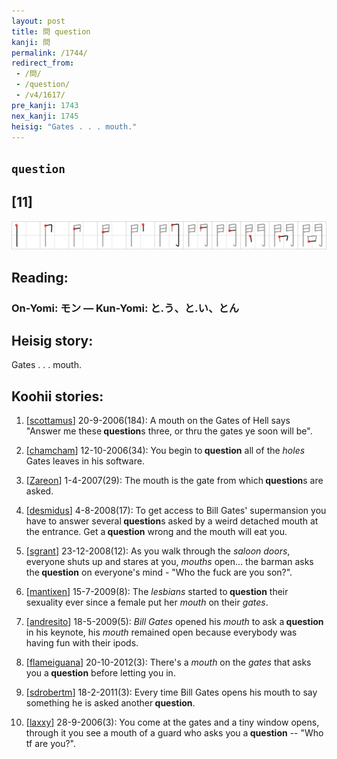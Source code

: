 ```yaml
---
layout: post
title: 問 question
kanji: 問
permalink: /1744/
redirect_from:
 - /問/
 - /question/
 - /v4/1617/
pre_kanji: 1743
nex_kanji: 1745
heisig: "Gates . . . mouth."
---
```


## `question`

## [11]

<div class="stroke"><img src="../images/E5958F.png" /></div>

## Reading:

### On-Yomi: モン &mdash; Kun-Yomi: と.う、と.い、とん

## Heisig story:

Gates . . . mouth.

## Koohii stories:

1) [<a href="http://kanji.koohii.com/profile/scottamus">scottamus</a>] 20-9-2006(184): A mouth on the Gates of Hell says &quot;Answer me these<strong> question</strong>s three, or thru the gates ye soon will be&quot;.

2) [<a href="http://kanji.koohii.com/profile/chamcham">chamcham</a>] 12-10-2006(34): You begin to<strong> question</strong> all of the <em>holes</em> Gates leaves in his software.

3) [<a href="http://kanji.koohii.com/profile/Zareon">Zareon</a>] 1-4-2007(29): The mouth is the gate from which<strong> question</strong>s are asked.

4) [<a href="http://kanji.koohii.com/profile/desmidus">desmidus</a>] 4-8-2008(17): To get access to Bill Gates&#039; supermansion you have to answer several<strong> question</strong>s asked by a weird detached mouth at the entrance. Get a<strong> question</strong> wrong and the mouth will eat you.

5) [<a href="http://kanji.koohii.com/profile/sgrant">sgrant</a>] 23-12-2008(12): As you walk through the <em>saloon doors</em>, everyone shuts up and stares at you, <em>mouths</em> open... the barman asks the<strong> question</strong> on everyone&#039;s mind - &quot;Who the fuck are you son?&quot;.

6) [<a href="http://kanji.koohii.com/profile/mantixen">mantixen</a>] 15-7-2009(8): The <em>lesbians</em> started to<strong> question</strong> their sexuality ever since a female put her <em>mouth</em> on their <em>gates</em>.

7) [<a href="http://kanji.koohii.com/profile/andresito">andresito</a>] 18-5-2009(5): <em>Bill Gates</em> opened his <em>mouth</em> to ask a<strong> question</strong> in his keynote, his <em>mouth</em> remained open because everybody was having fun with their ipods.

8) [<a href="http://kanji.koohii.com/profile/flameiguana">flameiguana</a>] 20-10-2012(3): There&#039;s a <em>mouth</em> on the <em>gates</em> that asks you a<strong> question</strong> before letting you in.

9) [<a href="http://kanji.koohii.com/profile/sdrobertm">sdrobertm</a>] 18-2-2011(3): Every time Bill Gates opens his mouth to say something he is asked another<strong> question</strong>.

10) [<a href="http://kanji.koohii.com/profile/laxxy">laxxy</a>] 28-9-2006(3): You come at the gates and a tiny window opens, through it you see a mouth of a guard who asks you a<strong> question</strong> -- &quot;Who tf are you?&quot;.
